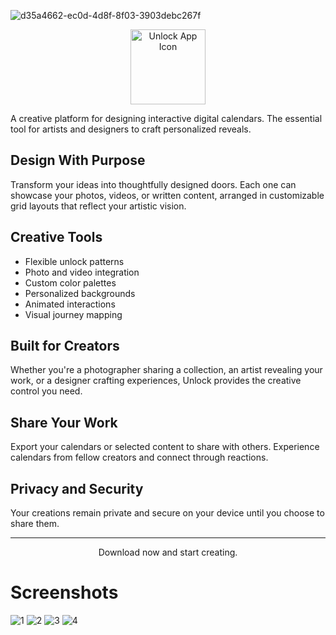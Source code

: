 ![d35a4662-ec0d-4d8f-8f03-3903debc267f](https://github.com/user-attachments/assets/fec0f19b-775e-477d-b683-cf61aa26a93f)

<div align="center">
  <img src="path_to_app_icon.png" alt="Unlock App Icon" width="120"/>
</div>

A creative platform for designing interactive digital calendars. The essential tool for artists and designers to craft personalized reveals.

## Design With Purpose

Transform your ideas into thoughtfully designed doors. Each one can showcase your photos, videos, or written content, arranged in customizable grid layouts that reflect your artistic vision.

## Creative Tools

- Flexible unlock patterns
- Photo and video integration
- Custom color palettes
- Personalized backgrounds
- Animated interactions
- Visual journey mapping

## Built for Creators

Whether you're a photographer sharing a collection, an artist revealing your work, or a designer crafting experiences, Unlock provides the creative control you need.

## Share Your Work

Export your calendars or selected content to share with others. Experience calendars from fellow creators and connect through reactions.

## Privacy and Security 

Your creations remain private and secure on your device until you choose to share them.

---

<div align="center">
  Download now and start creating.
</div>

# Screenshots
![1](https://github.com/user-attachments/assets/b8948de7-1c8d-4be1-bf8f-2acc1954a844)
![2](https://github.com/user-attachments/assets/87df1b76-fa3a-4d66-a374-af6963528020)
![3](https://github.com/user-attachments/assets/002eec82-9ae6-4f78-bacc-eef3f0d111ad)
![4](https://github.com/user-attachments/assets/f5f9c435-fc13-4dc7-9219-dfa99632d1be)
